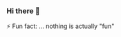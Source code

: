 ### Hi there 👋


⚡ Fun fact: ... nothing is actually "fun"

<!--- #![Upulie's GitHub Stats](https://github-readme-stats.vercel.app/api?username=UpulieHan&show_icons=true&hide=stars) -->

